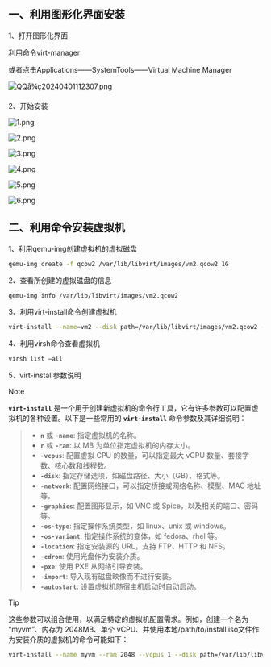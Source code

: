## 一、利用图形化界面安装

1、打开图形化界面

利用命令virt-manager

或者点击Applications——SystemTools——Virtual Machine Manager

![QQå¾ç20240401112307.png](https://pic.myla.eu.org/file/1757594132220_QQå¾ç20240401112307.png)

2、开始安装

![1.png](https://pic.myla.eu.org/file/1757594133368_1.png)

![2.png](https://pic.myla.eu.org/file/1757594132537_2.png)

![3.png](https://pic.myla.eu.org/file/1757594133977_3.png)

![4.png](https://pic.myla.eu.org/file/1757594133710_4.png)

![5.png](https://pic.myla.eu.org/file/1757594130770_5.png)

![6.png](https://pic.myla.eu.org/file/1757594131809_6.png)

## 二、利用命令安装虚拟机

1、利用qemu-img创建虚拟机的虚拟磁盘

```bash
qemu-img create -f qcow2 /var/lib/libvirt/images/vm2.qcow2 1G
```

2、查看所创建的虚拟磁盘的信息

```bash
qemu-img info /var/lib/libvirt/images/vm2.qcow2
```

3、利用virt-install命令创建虚拟机

```bash
virt-install --name=vm2 --disk path=/var/lib/libvirt/images/vm2.qcow2 --vcpus=1 --ram=512 --cdrom=/vm/iso/Core-11.1.iso --network network=default --os-type=linux
```

4、利用virsh命令查看虚拟机

```bash
virsh list —all
```

5、virt-install参数说明

> [!note]
**`virt-install`** 是一个用于创建新虚拟机的命令行工具，它有许多参数可以配置虚拟机的各种设置。以下是一些常用的 **`virt-install`** 命令参数及其详细说明：

> - **`n`** 或 **`-name`**: 指定虚拟机的名称。
> - **`r`** 或 **`-ram`**: 以 MB 为单位指定虚拟机的内存大小。
> - **`-vcpus`**: 配置虚拟 CPU 的数量，可以指定最大 vCPU 数量、套接字数、核心数和线程数。
> - **`-disk`**: 指定存储选项，如磁盘路径、大小（GB）、格式等。
> - **`-network`**: 配置网络接口，可以指定桥接或网络名称、模型、MAC 地址等。
> - **`-graphics`**: 配置图形显示，如 VNC 或 Spice，以及相关的端口、密码等。
> - **`-os-type`**: 指定操作系统类型，如 linux、unix 或 windows。
> - **`-os-variant`**: 指定操作系统的变体，如 fedora、rhel 等。
> - **`-location`**: 指定安装源的 URL，支持 FTP、HTTP 和 NFS。
> - **`-cdrom`**: 使用光盘作为安装介质。
> - **`-pxe`**: 使用 PXE 从网络引导安装。
> - **`-import`**: 导入现有磁盘映像而不进行安装。
> - **`-autostart`**: 设置虚拟机随宿主机启动时自动启动。

> [!tip]
这些参数可以组合使用，以满足特定的虚拟机配置需求。例如，创建一个名为 “myvm”、内存为 2048MB、单个 vCPU、并使用本地/path/to/install.iso文件作为安装介质的虚拟机的命令可能如下：

```bash
virt-install --name myvm --ram 2048 --vcpus 1 --disk path=/var/lib/libvirt/images/myvm.img,size=10 --cdrom /path/to/install.iso --os-type linux --os-variant ubuntu20.04
```